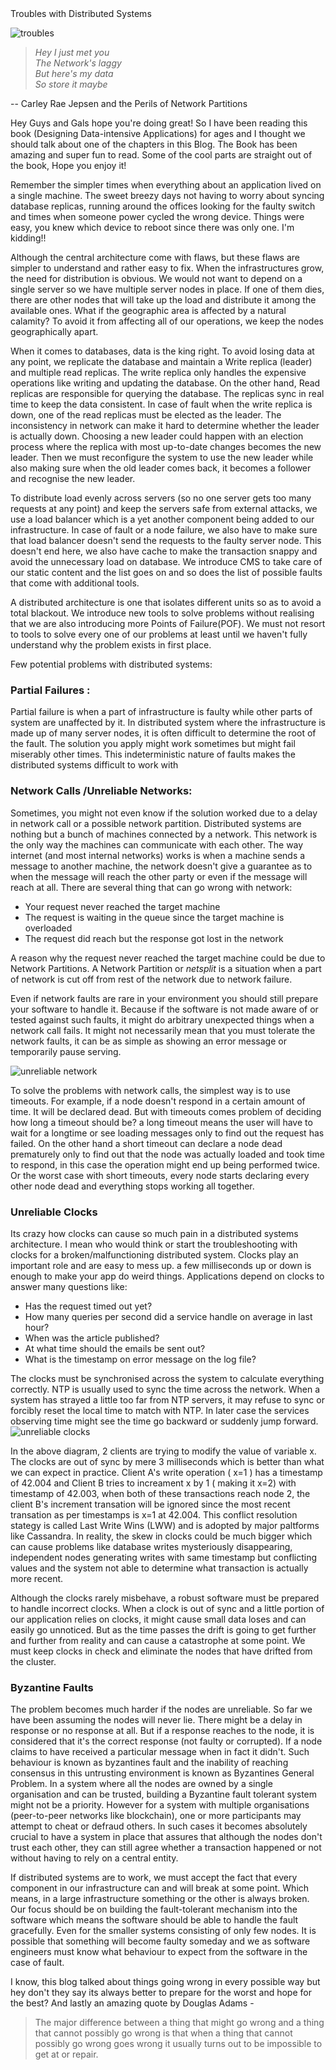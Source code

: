 <div class="w-full flex justify-center text-primary-500 text-4xl font-semibold">Troubles with Distributed Systems</div>

![troubles](/troubles.png)

>*Hey I just met you  
The Network's laggy  
But here's my data  
So store it maybe*

-- Carley Rae Jepsen and the Perils of Network Partitions

Hey Guys and Gals hope you're doing great!
So I have been reading this book (Designing Data-intensive Applications) for ages and I thought we should talk about one of the chapters in this Blog. The Book has been amazing and super fun to read. Some of the cool parts are straight out of the book, Hope you enjoy it!

Remember the simpler times when everything about an application lived on a single machine. The sweet breezy days not having to worry about syncing database replicas, running around the offices  looking for the faulty switch and times when someone power cycled the wrong device. Things were easy, you knew which device to reboot since there was only one. I'm kidding!!

Although the central architecture come with flaws, but these flaws are simpler to understand and rather easy to fix. When the infrastructures grow, the need for distribution is obvious. We would not want to depend on a single server so we have multiple server nodes in place. If one of them dies, there are other nodes that will take up the load and distribute it among the available ones. What if the geographic area is affected by a natural calamity? To avoid it from affecting all of our operations, we keep the nodes geographically apart.

When it comes to databases, data is the king right. To avoid losing data at any point, we replicate the database and maintain a Write replica (leader) and multiple read replicas. The write replica only handles the expensive operations like writing and updating the database. On the other hand, Read replicas are responsible for querying the database. The replicas sync in real time to keep the data consistent.
In case of fault when the write replica is down, one of the read replicas must be elected as the leader.
The inconsistency in network can make it hard to determine whether the leader is actually down. Choosing a new leader could happen with an election process where the replica with most up-to-date changes becomes the new leader. Then we must reconfigure the system to use the new leader while also making sure when the old leader comes back, it becomes a follower  and recognise the new leader.

To distribute load evenly across servers (so no one server gets too many requests at any point) and keep the servers safe from external attacks, we use a load balancer which is a yet another component being added to our infrastructure. In case of fault or a node failure, we also have to make sure that load balancer doesn't send the requests to the faulty server node. This doesn't end here, we also have cache to make the transaction snappy and avoid the unnecessary load on database. We introduce CMS to take care of our static content and the list goes on and so does the list of possible faults that come with additional tools.

A distributed architecture is one that isolates different units so as to avoid a total blackout. We introduce new tools to solve problems without realising that we are also introducing more Points of Failure(POF).
We must not resort to tools to solve every one of our problems at least until we haven't fully understand why the problem exists in first place. 

Few potential problems with distributed systems:

### Partial Failures : 
Partial failure is when a part of infrastructure is faulty while other parts of system are unaffected by it.  In distributed system where the infrastructure is made up of many server nodes, it is often difficult to determine the root of the fault. The solution you apply might work sometimes but might fail miserably other times. This indeterministic nature of faults makes the distributed systems difficult to work with

### Network Calls /Unreliable Networks: 
Sometimes, you might not even know if the solution worked due to a delay in network call or a possible network partition. Distributed systems are nothing but a bunch of machines connected by a network. This network is the only way the machines can communicate with each other. The way internet (and most internal networks) works is when a machine sends a message to another machine, the network doesn't give a guarantee as to when the message will reach the other party or even if the message will reach at all.
There are several thing that can go wrong with network:
- Your request never reached the target machine
- The request is waiting in the queue since the target machine is overloaded
- The request did reach but the response got lost in the network 

A reason why the request never reached the target machine could be due to Network Partitions.
A Network Partition or *netsplit* is a situation when a part of network is cut off from rest of the network due to network failure.

Even if network faults are rare in your environment you should still prepare your software to handle it. Because if the software is not made aware of or tested against such faults, it might do arbitrary unexpected things when a network call fails. It might not necessarily mean that you must tolerate the network faults, it can be as simple as showing an error message or temporarily pause serving.

![unreliable network](/unreliable-networks.png)

To solve the problems with network calls, the simplest way is to use timeouts. For example, if a node doesn't respond in a certain amount of time. It will be declared dead. But with timeouts comes problem of deciding how long a timeout should be? a long timeout means the user will have to wait for a longtime or see loading messages only to find out the request has failed. On the other hand a short timeout can declare a node dead prematurely only to find out that the node was actually loaded and took time to respond, in this case the operation might end up being performed twice. Or the worst case with short timeouts, every node starts declaring every other node dead and everything stops working all together.

### Unreliable Clocks
Its crazy how clocks can cause so much pain in a distributed systems architecture. I mean who would think or start the troubleshooting with clocks for a broken/malfunctioning distributed system.
Clocks play an important role and are easy to mess up. a few milliseconds up or down is enough to make your app do weird things. 
Applications depend on clocks to answer many questions like:
- Has the request timed out yet?
- How many queries per second did a service handle on average in last hour?
- When was the article published?
- At what time should the emails be sent out?
- What is the timestamp on error message on the log file?

The clocks must be synchronised across the system to calculate everything correctly. NTP is usually used to sync the time across the network. When a system has strayed a little too far from NTP servers,  it may refuse to sync or forcibly reset the local time to match with NTP. In later case the services observing time might see the time go backward or suddenly jump forward.
![unreliable clocks](/unreliable-clocks.png)

In the above diagram, 2 clients are trying to modify the value of variable x.
The clocks are out of sync by mere 3 milliseconds which is better than what we can expect in practice. Client A's write operation ( x=1 ) has a timestamp of 42.004 and Client B tries to increament x by 1 ( making it x=2) with timestamp of 42.003, when both of these transactions reach node 2, the client B's increment transation will be ignored since the most recent transation as per timestamps is x=1 at 42.004. 
This conflict resolution stategy is called Last Write Wins (LWW) and is adopted by major paltforms like Cassandra.
In reality, the skew in clocks could be much bigger which can cause problems like database writes mysteriously disappearing, independent nodes generating writes with same timestamp but conflicting values and the system not able to determine what transaction is actually more recent.

Although the clocks rarely misbehave, a robust software must be prepared to handle incorrect clocks. When a clock is out of sync and a little portion of our application relies on clocks, it might cause small data loses and can easily go unnoticed. But as the time passes the drift is going to get further and further from reality and can cause a catastrophe at some point. We must keep clocks in check and eliminate the nodes that have drifted from the cluster.

 ### Byzantine Faults
 The problem becomes much harder if the nodes are unreliable. So far we have been assuming the nodes will never lie. There might be a delay in response or no response at all. But if a response reaches to the node, it is considered that it's the correct response (not faulty or corrupted). 
 If a node claims to have received a particular message when in fact it didn't. Such behaviour is known as byzantines fault and the inability of reaching consensus in this untrusting environment is known as Byzantines General Problem. 
 In a system where all the nodes are owned by a single organisation and can be trusted, building a Byzantine fault tolerant system might not be a priority. However for a system with multiple organisations (peer-to-peer networks like blockchain), one or more participants may attempt to cheat or defraud others. In such cases it becomes absolutely crucial to have a system in place that assures that although the nodes don't trust each other, they can still agree  whether a transaction happened or not without having to rely on a central entity.

If distributed systems are to work, we must accept the fact that every component in our infrastructure can and will break at some point. Which means, in a large infrastructure something or the other is always broken. Our focus should be on building the fault-tolerant mechanism into the software which means the software should be able to handle the fault gracefully. Even for the smaller systems consisting of only few nodes. It is possible that something will become faulty someday and we as software engineers must know what behaviour to expect from the software in the case of fault.

I know, this blog talked about things going wrong in every possible way but hey don't they say its always better to prepare for the worst and hope for the best?
And lastly an amazing quote by Douglas Adams - 

> The major difference between a thing that might go wrong and a thing that cannot possibly go wrong is that when a thing that cannot possibly go wrong goes wrong it usually turns out to be impossible to get at or repair.